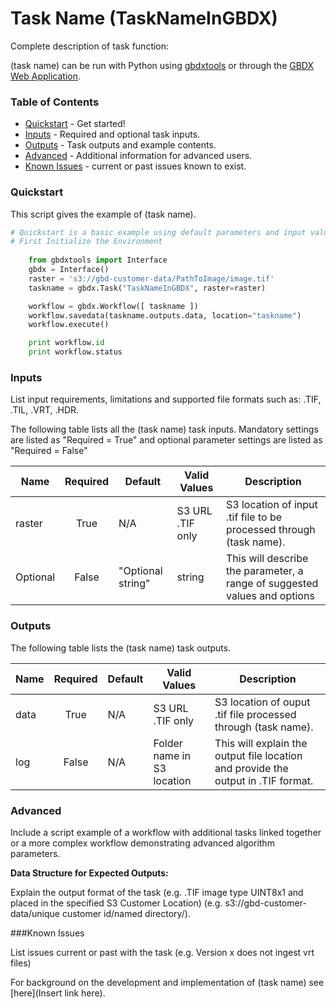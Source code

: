 # Task Name (TaskNameInGBDX)

Complete description of task function:  

(task name) can be run with Python using   [gbdxtools](https://github.com/DigitalGlobe/gbdxtools) or through the [GBDX Web Application](https://gbdx.geobigdata.io/materials/).  

### Table of Contents
 * [Quickstart](#quickstart) - Get started!
 * [Inputs](#inputs) - Required and optional task inputs.
 * [Outputs](#outputs) - Task outputs and example contents.
 * [Advanced](#advanced) - Additional information for advanced users.
 * [Known Issues](#known-issues) - current or past issues known to exist.

### Quickstart

This script gives the example of (task name). 

```python
# Quickstart is a basic example using default parameters and input values for (task name).  
# First Initialize the Environment
	
	from gbdxtools import Interface 
    gbdx = Interface()
    raster = 's3://gbd-customer-data/PathToImage/image.tif'
    taskname = gbdx.Task("TaskNameInGBDX", raster=raster)

    workflow = gbdx.Workflow([ taskname ])  
    workflow.savedata(taskname.outputs.data, location="taskname")
    workflow.execute()

    print workflow.id
    print workflow.status
```
	
### Inputs

List input requirements, limitations and supported file formats such as: .TIF, .TIL, .VRT, .HDR.

The following table lists all the (task name) task inputs. Mandatory settings are listed as "Required = True" and optional parameter settings are listed as "Required = False"


Name             |       Required        |         Default             |        Valid Values         |   Description
-----------------|:---------------------:|-----------------------------|-----------------------------|-----------------------------------------
raster           |         True          |          N/A                | S3 URL   .TIF only          | S3 location of input .tif file to be processed through (task name).
Optional         |        False          |      "Optional string"      |           string            | This will describe the parameter, a range of suggested values and options


### Outputs

The following table lists the (task name) task outputs.

Name             |       Required        |         Default             |        Valid Values         |   Description
-----------------|:---------------------:|-----------------------------|-----------------------------|-----------------------------------------
data             |        True           |          N/A                | S3 URL   .TIF only          | S3 location of ouput .tif file processed through (task name).
log              |        False          |          N/A                |  Folder name in S3 location | This will explain the output file location and provide the output in .TIF format.


### Advanced
Include a script example of a workflow with additional tasks linked together or a more complex workflow demonstrating advanced algorithm parameters.


**Data Structure for Expected Outputs:**

Explain the output format of the task (e.g. .TIF image type UINT8x1 and placed in the specified S3 Customer Location) (e.g.  s3://gbd-customer-data/unique customer id/named directory/).  

###Known Issues

List issues current or past with the task (e.g. Version x does not ingest vrt files)

For background on the development and implementation of (task name) see [here](Insert link here).

